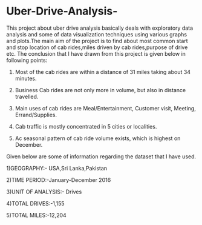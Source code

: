 # Uber-Drive-Analysis- 
This project about uber drive analysis basically deals with exploratory data analysis and some of data visualization techniques using various graphs and plots.The main aim of the project is to find about most common start and stop location of cab rides,miles driven by cab rides,purpose of drive etc. The conclusion that I have drawn from this project is given below in following points:

1) Most of the cab rides are within a distance of 31 miles taking about 34 minutes.
 
2) Business Cab rides are not only more in volume, but also in distance travelled.
 
3) Main uses of cab rides are Meal/Entertainment, Customer visit, Meeting, Errand/Supplies.
 
4) Cab traffic is mostly concentrated in 5 cities or localities.
 
5) Ac seasonal pattern of cab ride volume exists, which is highest on December.
 
 Given below are some of information regarding the dataset that I have used.
 
1)GEOGRAPHY:- USA,Sri Lanka,Pakistan

2)TIME PERIOD:-January-December 2016

3)UNIT OF ANALYSIS:- Drives

4)TOTAL DRIVES:-1,155

5)TOTAL MILES:-12,204
